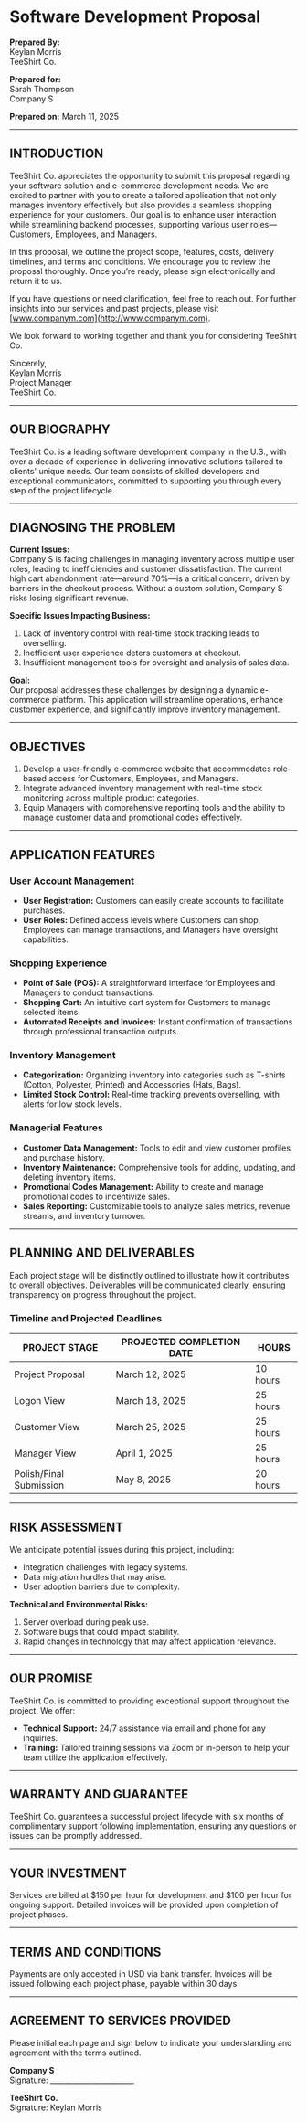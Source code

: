 # Software Development Proposal

**Prepared By:**  
Keylan Morris  
TeeShirt Co.

**Prepared for:**  
Sarah Thompson  
Company S

**Prepared on:** March 11, 2025  

---

## INTRODUCTION  
TeeShirt Co. appreciates the opportunity to submit this proposal regarding your software solution and e-commerce development needs. We are excited to partner with you to create a tailored application that not only manages inventory effectively but also provides a seamless shopping experience for your customers. Our goal is to enhance user interaction while streamlining backend processes, supporting various user roles—Customers, Employees, and Managers.

In this proposal, we outline the project scope, features, costs, delivery timelines, and terms and conditions. We encourage you to review the proposal thoroughly. Once you’re ready, please sign electronically and return it to us.

If you have questions or need clarification, feel free to reach out. For further insights into our services and past projects, please visit [www.companym.com](http://www.companym.com).

We look forward to working together and thank you for considering TeeShirt Co.  

Sincerely,  
Keylan Morris  
Project Manager  
TeeShirt Co.  

---

## OUR BIOGRAPHY  
TeeShirt Co. is a leading software development company in the U.S., with over a decade of experience in delivering innovative solutions tailored to clients' unique needs. Our team consists of skilled developers and exceptional communicators, committed to supporting you through every step of the project lifecycle.

---

## DIAGNOSING THE PROBLEM  
**Current Issues:**  
Company S is facing challenges in managing inventory across multiple user roles, leading to inefficiencies and customer dissatisfaction. The current high cart abandonment rate—around 70%—is a critical concern, driven by barriers in the checkout process. Without a custom solution, Company S risks losing significant revenue.

**Specific Issues Impacting Business:**
1. Lack of inventory control with real-time stock tracking leads to overselling.
2. Inefficient user experience deters customers at checkout.
3. Insufficient management tools for oversight and analysis of sales data.

**Goal:**  
Our proposal addresses these challenges by designing a dynamic e-commerce platform. This application will streamline operations, enhance customer experience, and significantly improve inventory management.

---

## OBJECTIVES  
1. Develop a user-friendly e-commerce website that accommodates role-based access for Customers, Employees, and Managers.  
2. Integrate advanced inventory management with real-time stock monitoring across multiple product categories.  
3. Equip Managers with comprehensive reporting tools and the ability to manage customer data and promotional codes effectively.

---

## APPLICATION FEATURES  

### User Account Management  
- **User Registration:** Customers can easily create accounts to facilitate purchases.  
- **User Roles:** Defined access levels where Customers can shop, Employees can manage transactions, and Managers have oversight capabilities.

### Shopping Experience  
- **Point of Sale (POS):** A straightforward interface for Employees and Managers to conduct transactions.  
- **Shopping Cart:** An intuitive cart system for Customers to manage selected items.  
- **Automated Receipts and Invoices:** Instant confirmation of transactions through professional transaction outputs.

### Inventory Management  
- **Categorization:** Organizing inventory into categories such as T-shirts (Cotton, Polyester, Printed) and Accessories (Hats, Bags).  
- **Limited Stock Control:** Real-time tracking prevents overselling, with alerts for low stock levels.

### Managerial Features  
- **Customer Data Management:** Tools to edit and view customer profiles and purchase history.
- **Inventory Maintenance:** Comprehensive tools for adding, updating, and deleting inventory items.  
- **Promotional Codes Management:** Ability to create and manage promotional codes to incentivize sales.
- **Sales Reporting:** Customizable tools to analyze sales metrics, revenue streams, and inventory turnover.

---

## PLANNING AND DELIVERABLES  
Each project stage will be distinctly outlined to illustrate how it contributes to overall objectives. Deliverables will be communicated clearly, ensuring transparency on progress throughout the project.

### Timeline and Projected Deadlines  

| PROJECT STAGE                     | PROJECTED COMPLETION DATE | HOURS    |
|-----------------------------------|---------------------------|----------|
| Project Proposal                  | March 12, 2025           | 10 hours |
| Logon View                    | March 18, 2025           | 25 hours |
| Customer View                  | March 25, 2025           | 25 hours |
| Manager View             | April 1, 2025            | 25 hours |
| Polish/Final Submission           | May 8, 2025             | 20 hours |

---

## RISK ASSESSMENT  
We anticipate potential issues during this project, including:

- Integration challenges with legacy systems.
- Data migration hurdles that may arise.
- User adoption barriers due to complexity.

**Technical and Environmental Risks:**
1. Server overload during peak use.
2. Software bugs that could impact stability.
3. Rapid changes in technology that may affect application relevance.

---

## OUR PROMISE  
TeeShirt Co. is committed to providing exceptional support throughout the project. We offer:
- **Technical Support:** 24/7 assistance via email and phone for any inquiries.
- **Training:** Tailored training sessions via Zoom or in-person to help your team utilize the application effectively.

---

## WARRANTY AND GUARANTEE  
TeeShirt Co. guarantees a successful project lifecycle with six months of complimentary support following implementation, ensuring any questions or issues can be promptly addressed.

---

## YOUR INVESTMENT  
Services are billed at $150 per hour for development and $100 per hour for ongoing support. Detailed invoices will be provided upon completion of project phases.

---

## TERMS AND CONDITIONS  
Payments are only accepted in USD via bank transfer. Invoices will be issued following each project phase, payable within 30 days.

---

## AGREEMENT TO SERVICES PROVIDED  
Please initial each page and sign below to indicate your understanding and agreement with the terms outlined.

**Company S**  
Signature: _______________________  

**TeeShirt Co.**  
Signature: Keylan Morris  


